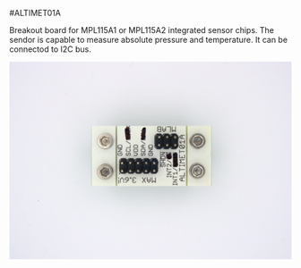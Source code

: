 <!--- AUTOgen ---> <!--- Please remove this line after manually editing --->
<!--- Created:2017-01-02T14:38:45.876697: ---> 
<!--- Author:Mlab: ---> 
<!--- AuthorEmail:email@mlab.cz: ---> 
<!--- Tags:None: ---> 
<!--- Ust:None: ---> 
<!--- Name:ALTIMET01A: --->
#ALTIMET01A 
<!--- LongName --->

<!--- ELongName ---> 

<!--- Lead --->
Breakout board for MPL115A1 or MPL115A2 integrated sensor chips. The sendor is capable to measure absolute pressure and temperature. It can be connectod to I2C bus.
<!--- ELead ---> 

![LeadImg](DOC/SRC/img//ALTIMET01A_I2C_Top_big.jpg) 


​
​
<!--- Description --->
<!--- EDescription --->
<!--- Content --->
<!--- EContent --->
            